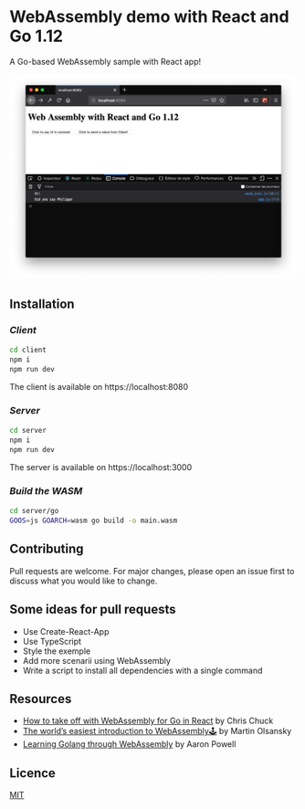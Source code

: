 # WebAssembly demo with React and Go 1.12

A Go-based WebAssembly sample with React app!

![Demo capture](capture.png?raw=true 'Demo capture')

## Installation

### _Client_

```bash
cd client
npm i
npm run dev
```

The client is available on https://localhost:8080

### _Server_

```bash
cd server
npm i
npm run dev
```

The server is available on https://localhost:3000

### _Build the WASM_

```bash
cd server/go
GOOS=js GOARCH=wasm go build -o main.wasm
```

## Contributing

Pull requests are welcome. For major changes, please open an issue first to discuss what you would like to change.

## Some ideas for pull requests

- Use Create-React-App
- Use TypeScript
- Style the exemple
- Add more scenarii using WebAssembly
- Write a script to install all dependencies with a single command

## Resources

- [How to take off with WebAssembly for Go in React](https://medium.freecodecamp.org/taking-off-with-webassembly-for-go-in-react-7c099bd907fa) by Chris Chuck
- [The world’s easiest introduction to WebAssembly🕹](https://medium.freecodecamp.org/webassembly-with-golang-is-fun-b243c0e34f02) by Martin Olsansky
- [Learning Golang through WebAssembly](https://www.aaron-powell.com/posts/2019-02-04-golang-wasm-1-introduction/) by Aaron Powell

## Licence

[MIT](LICENCE)

